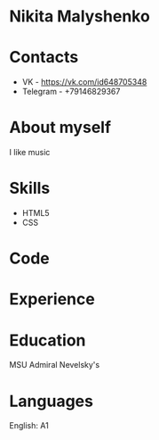 # Nikita Malyshenko

# Contacts
* VK - https://vk.com/id648705348
* Telegram - +79146829367

# About myself
I like music

# Skills
* HTML5
* CSS

# Code

# Experience

# Education
MSU Admiral Nevelsky's

# Languages
English: A1